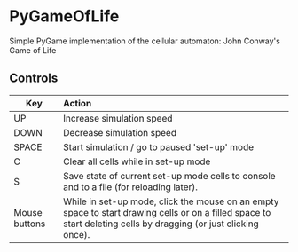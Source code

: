 # PyGameOfLife
Simple PyGame implementation of the cellular automaton: John Conway's Game of Life

## Controls

| Key        | Action           | 
| ------------- |:-------------|
| UP    | Increase simulation speed |
| DOWN  | Decrease simulation speed |
| SPACE | Start simulation / go to paused 'set-up' mode |
| C     | Clear all cells while in set-up mode |
| S     | Save state of current set-up mode cells to console and to a file (for reloading later). |
| Mouse buttons | While in set-up mode, click the mouse on an empty space to start drawing cells or on a filled space to start deleting cells by dragging (or just clicking once). |
